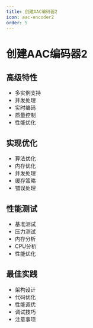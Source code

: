 ```yaml
---
title: 创建AAC编码器2
icon: aac-encoder2
order: 5
---
```


# 创建AAC编码器2

## 高级特性
- 多实例支持
- 并发处理
- 实时编码
- 质量控制
- 性能优化

## 实现优化
- 算法优化
- 内存优化
- 并发处理
- 缓存策略
- 错误处理

## 性能测试
- 基准测试
- 压力测试
- 内存分析
- CPU分析
- 性能优化

## 最佳实践
- 架构设计
- 代码优化
- 性能调优
- 调试技巧
- 注意事项
